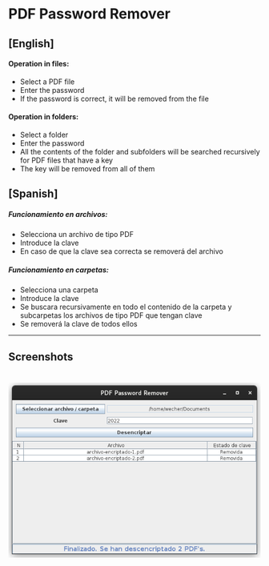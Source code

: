 # PDF Password Remover

## [English]

#### Operation in files:
* Select a PDF file
* Enter the password
* If the password is correct, it will be removed from the file

#### Operation in folders:
* Select a folder
* Enter the password
* All the contents of the folder and subfolders will be searched recursively for PDF files that have a key
* The key will be removed from all of them


## [Spanish]
##### Funcionamiento en archivos:
* Selecciona un archivo de tipo PDF
* Introduce la clave
* En caso de que la clave sea correcta se removerá del archivo

##### Funcionamiento en carpetas:
* Selecciona una carpeta
* Introduce la clave
* Se buscara recursivamente en todo el contenido de la carpeta y subcarpetas los archivos de tipo PDF que tengan clave
* Se removerá la clave de todos ellos

---

## Screenshots

# <p align="left"><img src="assets/screenshot-1.png" height="350px"></img></p>
